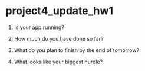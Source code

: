 # project4_update_hw1

1. Is your app running?

2. How much do you have done so far?

3. What do you plan to finish by the end of tomorrow?

4. What looks like your biggest hurdle?
